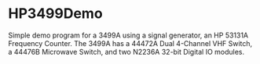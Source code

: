# HP3499Demo
Simple demo program for a 3499A using a signal generator, an HP 53131A Frequency Counter. The 3499A has a 44472A Dual 4-Channel VHF Switch, a 44476B Microwave Switch, and two N2236A 32-bit Digital IO modules.
